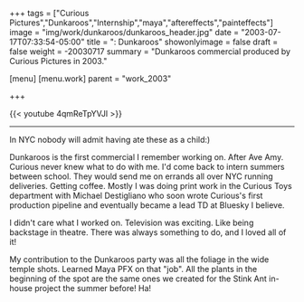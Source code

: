 +++
tags = ["Curious Pictures","Dunkaroos","Internship","maya","aftereffects","painteffects"]
image = "img/work/dunkaroos/dunkaroos_header.jpg"
date = "2003-07-17T07:33:54-05:00"
title = ": Dunkaroos"
showonlyimage = false
draft = false
weight = -20030717
summary = "Dunkaroos commercial produced by Curious Pictures in 2003."

[menu]
[menu.work]
parent = "work_2003"

+++

{{< youtube 4qmReTpYVJI >}}

---


In NYC nobody will admit having ate these as a child:)

Dunkaroos is the first commercial I remember working on. After Ave Amy. Curious never knew what to do with me. I'd come back to intern summers between school. They would send me on errands all over NYC running deliveries. Getting coffee. Mostly I was doing print work in the Curious Toys department with Michael Destigliano who soon wrote Curious's first production pipeline and eventually became a lead TD at Bluesky I believe.

I didn't care what I worked on. Television was exciting. Like being backstage in theatre. There was always something to do, and I loved all of it!

My contribution to the Dunkaroos party was all the foliage in the wide temple shots. Learned Maya PFX on that "job". All the plants in the beginning of the spot are the same ones we created for the Stink Ant in-house project the summer before! Ha!
